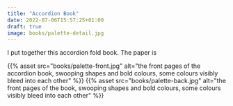 ```yaml
---
title: "Accordion Book"
date: 2022-07-06T15:57:25+01:00
draft: true
image: books/palette-detail.jpg
---
```


I put together this accordion fold book.  The paper is 

{{% asset src="books/palette-front.jpg" alt="the front pages of the accordion book, swooping shapes and bold colours, some colours visibly bleed into each other" %}}
{{% asset src="books/palette-back.jpg" alt="the front pages of the book, swooping shapes and bold colours, some colours visibly bleed into each other" %}}
